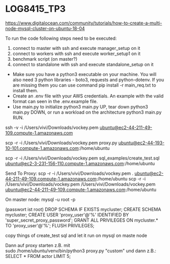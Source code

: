 # LOG8415_TP3

https://www.digitalocean.com/community/tutorials/how-to-create-a-multi-node-mysql-cluster-on-ubuntu-18-04

To run the code following steps need to be executed:

1. connect to master with ssh and execute manager_setup on it 
2. connect to workers with ssh and execute worker_setup1 on it
3. benchmark script (on master?) 
3. connect to standalone with ssh and execute standalone_setup on it

- Make sure you have a python3 executable on your machine. You will also need 3 python libraries - boto3, requests and python-dotenv. If you are missing them you can use command pip install -r main_req.txt to install them.
- Create an .env file with your AWS credentials. An example with the valid format can seen in the .env.example file.
- Use main.py to initialize python3 main.py UP, tear down python3 main.py DOWN, or run a workload on the architecture python3 main.py RUN.

ssh -v -i /Users/vivi/Downloads/vockey.pem ubuntu@ec2-44-211-49-109.compute-1.amazonaws.com

scp -r -i /Users/vivi/Downloads/vockey.pem proxy.py ubuntu@ec2-44-193-10-101.compute-1.amazonaws.com:/home/ubuntu

scp -r -i /Users/vivi/Downloads/vockey.pem sql_examples/create_test.sql ubuntu@ec2-3-231-156-110.compute-1.amazonaws.com:/home/ubuntu

Send To Proxy:
scp -r -i /Users/vivi/Downloads/vockey.pem . ubuntu@ec2-44-211-49-109.compute-1.amazonaws.com:/home/ubuntu
scp -r -i /Users/vivi/Downloads/vockey.pem /Users/vivi/Downloads/vockey.pem ubuntu@ec2-44-211-49-109.compute-1.amazonaws.com:/home/ubuntu



On master node:
mysql -u root -p

(passwort ist root)
DROP SCHEMA IF EXISTS mycluster;
CREATE SCHEMA mycluster;
CREATE USER 'proxy_user'@'%' IDENTIFIED BY 'super_secret_proxy_password';
GRANT ALL PRIVILEGES ON mycluster.* TO 'proxy_user'@'%';
FLUSH PRIVILEGES;

copy things of create_test sql and let it run on mysql on maste node


Dann auf proxy starten z.B. mit  
sudo /home/ubuntu/venv/bin/python3 proxy.py "custom"
und dann z.B.:
SELECT * FROM actor LIMIT 5;